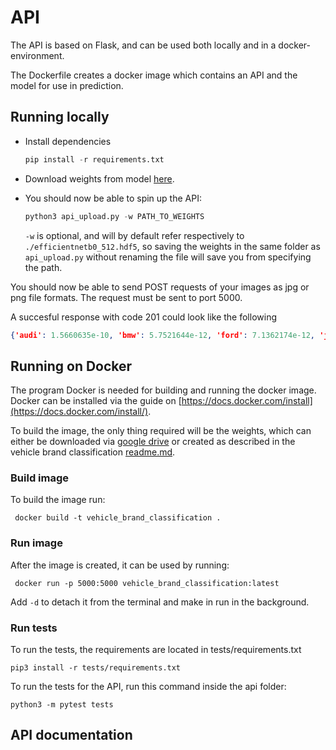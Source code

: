 # API

The API is based on Flask, and can be used both locally and in a docker-environment.

The Dockerfile creates a docker image which contains an API and the model for use in prediction.
 

## Running locally

* Install dependencies
   ```py
   pip install -r requirements.txt
   ```

* Download weights from model [here](https://drive.google.com/file/d/1CXWGf2hj_sJXIsSE4wfqUOqIv-EsYf7x/view?usp=sharing).

* You should now be able to spin up the API:

  ```py
  python3 api_upload.py -w PATH_TO_WEIGHTS
  ```

   `-w` is optional, and will by default refer respectively to `./efficientnetb0_512.hdf5`, so saving the weights in the same folder as `api_upload.py` without renaming the file will save you from specifying the path.
   
 You should now be able to send POST requests of your images as jpg or png file formats. The request must be sent to port 5000.

 A succesful response with code 201 could look like the following
 ```json
 {'audi': 1.5660635e-10, 'bmw': 5.7521644e-12, 'ford': 7.1362174e-12, 'jaguar': 7.3524025e-12, 'mercedes': 4.0594708e-11, 'mitsubishi': 3.221091e-14, 'nissan': 1.0, 'peugeot': 1.3644183e-11, 'porsche': 3.095818e-12, 'skoda': 1.0349395e-09, 'tesla': 2.1225747e-12, 'toyota': 1.0142925e-10, 'volkswagen': 4.066172e-12, 'volvo': 7.5269685e-10}
 ```

## Running on Docker

The program Docker is needed for building and running the docker image.
Docker can be installed via the guide on [https://docs.docker.com/install](https://docs.docker.com/install/). 

To build the image, the only thing required will be the weights, which can either be downloaded via [google drive](https://drive.google.com/file/d/1CXWGf2hj_sJXIsSE4wfqUOqIv-EsYf7x/view?usp=sharing) or created as described in the vehicle brand classification [readme.md](../vehicle_brand_classification/README.md).


### Build image
To build the image run:
```
 docker build -t vehicle_brand_classification .
```

### Run image
After the image is created, it can be used by running:
```
 docker run -p 5000:5000 vehicle_brand_classification:latest
```

Add `-d` to detach it from the terminal and make in run in the background.


### Run tests
To run the tests, the requirements are located in tests/requirements.txt
```
pip3 install -r tests/requirements.txt
```
To run the tests for the API, run this command inside the api folder:
```
python3 -m pytest tests
```

## API documentation


